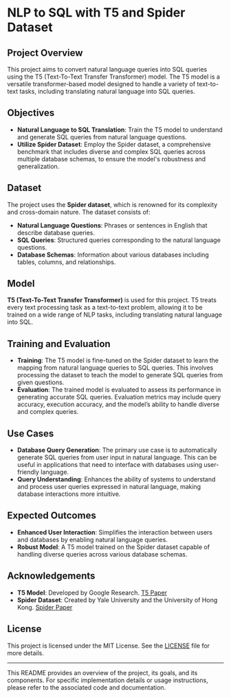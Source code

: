 # NLP to SQL with T5 and Spider Dataset

## Project Overview

This project aims to convert natural language queries into SQL queries using the T5 (Text-To-Text Transfer Transformer) model. The T5 model is a versatile transformer-based model designed to handle a variety of text-to-text tasks, including translating natural language into SQL queries. 

## Objectives

- **Natural Language to SQL Translation**: Train the T5 model to understand and generate SQL queries from natural language questions.
- **Utilize Spider Dataset**: Employ the Spider dataset, a comprehensive benchmark that includes diverse and complex SQL queries across multiple database schemas, to ensure the model's robustness and generalization.

## Dataset

The project uses the **Spider dataset**, which is renowned for its complexity and cross-domain nature. The dataset consists of:

- **Natural Language Questions**: Phrases or sentences in English that describe database queries.
- **SQL Queries**: Structured queries corresponding to the natural language questions.
- **Database Schemas**: Information about various databases including tables, columns, and relationships.

## Model

**T5 (Text-To-Text Transfer Transformer)** is used for this project. T5 treats every text processing task as a text-to-text problem, allowing it to be trained on a wide range of NLP tasks, including translating natural language into SQL.

## Training and Evaluation

- **Training**: The T5 model is fine-tuned on the Spider dataset to learn the mapping from natural language queries to SQL queries. This involves processing the dataset to teach the model to generate SQL queries from given questions.
- **Evaluation**: The trained model is evaluated to assess its performance in generating accurate SQL queries. Evaluation metrics may include query accuracy, execution accuracy, and the model’s ability to handle diverse and complex queries.

## Use Cases

- **Database Query Generation**: The primary use case is to automatically generate SQL queries from user input in natural language. This can be useful in applications that need to interface with databases using user-friendly language.
- **Query Understanding**: Enhances the ability of systems to understand and process user queries expressed in natural language, making database interactions more intuitive.

## Expected Outcomes

- **Enhanced User Interaction**: Simplifies the interaction between users and databases by enabling natural language queries.
- **Robust Model**: A T5 model trained on the Spider dataset capable of handling diverse queries across various database schemas.

## Acknowledgements

- **T5 Model**: Developed by Google Research. [T5 Paper](https://arxiv.org/abs/1910.10683)
- **Spider Dataset**: Created by Yale University and the University of Hong Kong. [Spider Paper](https://arxiv.org/abs/1809.08888)

## License

This project is licensed under the MIT License. See the [LICENSE](LICENSE) file for more details.

---

This README provides an overview of the project, its goals, and its components. For specific implementation details or usage instructions, please refer to the associated code and documentation.

